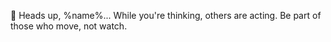 📢 Heads up\, %name%\.\.\.
While you\'re thinking\, others are acting\. Be part of those who move\, not watch\.